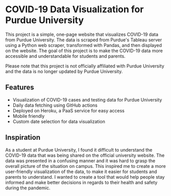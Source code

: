 # COVID-19 Data Visualization for Purdue University

This project is a simple, one-page website that visualizes COVID-19 data from Purdue University. The data is scraped from Purdue's Tableau server using a Python web scraper, transformed with Pandas, and then displayed on the website. The goal of this project is to make the COVID-19 data more accessible and understandable for students and parents.

Please note that this project is not officially affiliated with Purdue University and the data is no longer updated by Purdue University.

## Features
* Visualization of COVID-19 cases and testing data for Purdue University
* Daily data fetching using GitHub actions
* Deployed on Heroku, a PaaS service for easy access
* Mobile friendly
* Custom date selection for data visualization

## Inspiration
As a student at Purdue University, I found it difficult to understand the COVID-19 data that was being shared on the official university website. The data was presented in a confusing manner and it was hard to grasp the overall picture of the situation on campus. This inspired me to create a more user-friendly visualization of the data, to make it easier for students and parents to understand. I wanted to create a tool that would help people stay informed and make better decisions in regards to their health and safety during the pandemic.
